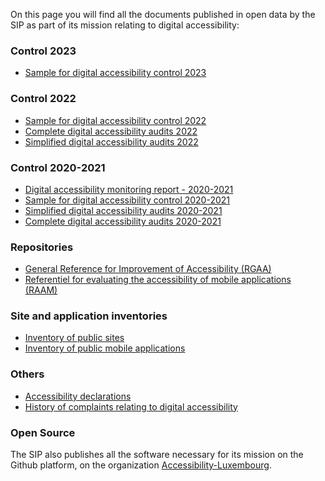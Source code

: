 On this page you will find all the documents published in open data by the SIP as part of its mission relating to digital accessibility:

### Control 2023
- [Sample for digital accessibility control 2023](https://data.public.lu/fr/datasets/echantillon-pour-le-controle-de-laccessibilite-numerique-2023/)

### Control 2022
- [Sample for digital accessibility control 2022](https://data.public.lu/fr/datasets/echantillon-pour-le-controle-de-laccessibilite-numerique-2022/)
- [Complete digital accessibility audits 2022](https://data.public.lu/fr/datasets/audits-complets-de-laccessibilite-numerique-2022/)
- [Simplified digital accessibility audits 2022](https://data.public.lu/fr/datasets/audits-simplifies-de-laccessibilite-numerique-2022/)

### Control 2020-2021
- [Digital accessibility monitoring report - 2020-2021](https://data.public.lu/fr/datasets/digital-accessibility-monitoring-report-2020-2021/)
- [Sample for digital accessibility control 2020-2021](https://data.public.lu/fr/datasets/echantillon-pour-le-controle-de-laccessibilite-numerique-2020-2021/)
- [Simplified digital accessibility audits 2020-2021](https://data.public.lu/fr/datasets/audits-simplifies-de-laccessibilite-numerique-2020-2021/)
- [Complete digital accessibility audits 2020-2021](https://data.public.lu/fr/datasets/audits-complets-de-laccessibilite-numerique-2020-2021/)

### Repositories
- [General Reference for Improvement of Accessibility (RGAA)](https://data.public.lu/fr/datasets/referentiel-general-damelioration-de-laccessibilite/)
- [Referentiel for evaluating the accessibility of mobile applications (RAAM)](https://data.public.lu/fr/datasets/referentiel-devaluation-de-laccessibilite-des-applications-mobiles/)

### Site and application inventories
- [Inventory of public sites](https://data.public.lu/fr/datasets/entreprises-des-sites-publics/)
- [Inventory of public mobile applications](https://data.public.lu/fr/datasets/entreprises-des-applications-mobiles-publiques/)

### Others
- [Accessibility declarations](https://data.public.lu/fr/datasets/declarations-daccessibilite/)
- [History of complaints relating to digital accessibility](https://data.public.lu/fr/datasets/histoire-des-reclamations-relatives-a-laccessibilite-numerique/)

### Open Source
The SIP also publishes all the software necessary for its mission on the Github platform, on the organization [Accessibility-Luxembourg](https://github.com/accessibility-luxembourg).